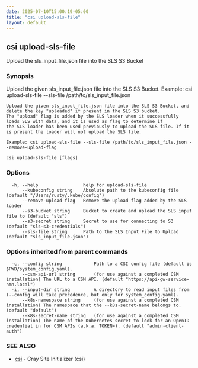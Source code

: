 ```yaml
---
date: 2025-07-10T15:00:19-05:00
title: "csi upload-sls-file"
layout: default
---
```

## csi upload-sls-file

Upload the sls_input_file.json file into the SLS S3 Bucket

### Synopsis

Upload the given sls_input_file.json file into the SLS S3 Bucket.
	Example: csi upload-sls-file --sls-file /path/to/sls_input_file.json

	Upload the given sls_input_file.json file into the SLS S3 Bucket, and delete the key "uploaded" if present in the SLS S3 bucket.
	The "upload" flag is added by the SLS loader when it successfully loads SLS with data, and it is used as flag to determine if
	the SLS loader has been used previously to upload the SLS file. If it is present the loader will not upload the SLS file.

	Example: csi upload-sls-file --sls-file /path/to/sls_input_file.json --remove-upload-flag
	

```
csi upload-sls-file [flags]
```

### Options

```
  -h, --help                 help for upload-sls-file
      --kubeconfig string    Absolute path to the kubeconfig file (default "/Users/rusty/.kube/config")
      --remove-upload-flag   Remove the upload flag added by the SLS loader
      --s3-bucket string     Bucket to create and upload the SLS input file to (default "sls")
      --s3-secret string     Secret to use for connecting to S3 (default "sls-s3-credentials")
      --sls-file string      Path to the SLS Input File to Upload (default "sls_input_file.json")
```

### Options inherited from parent commands

```
  -c, --config string            Path to a CSI config file (default is $PWD/system_config.yaml).
      --csm-api-url string       (for use against a completed CSM installation) The URL to a CSM API. (default "https://api-gw-service-nmn.local")
  -i, --input-dir string         A directory to read input files from (--config will take precedence, but only for system_config.yaml).
      --k8s-namespace string     (for use against a completed CSM installation) The namespace that the --k8s-secret-name belongs to. (default "default")
      --k8s-secret-name string   (for use against a completed CSM installation) The name of the Kubernetes secret to look for an OpenID credential in for CSM APIs (a.k.a. TOKEN=). (default "admin-client-auth")
```

### SEE ALSO

* [csi](/commands/csi/)	 - Cray Site Initializer (csi)

